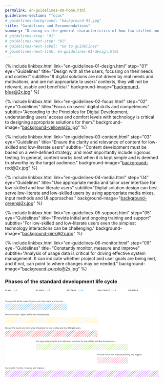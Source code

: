 ```yaml
---
permalink: en-guidelines-00-home.html
guidelines-section: "focus"
# guidelines-background: "background-01.jpg"
title: "Guidelines and Recommendations"
summary: "Drawing on the general characteristics of how low-skilled and low-literate people use technology, and the need for skills development, the following guidelines and recommendations offer a pathway to designing and implementing digital solutions that are more inclusive for users who need the most support. The guidelines should be applied throughout the phases of the standard product development life cycle."
# guidelines-step: "01"
# guidelines-next-step: "01"
# guidelines-next-label: "Go to guidelines"
# guidelines-next-link: en-guidelines-01-design.html
---
```



{% include linkbox.html
link="en-guidelines-01-design.html"
step="01"
eye="Guidelines" 
title="Design with all the users, focusing on their needs and context"
subtitle="If digital solutions are not driven by real needs and motivations, and are not appropriate to users’ contexts, they will not be relevant, usable and beneficial."
background-image="background-blue@2x.jpg"
%}


{% include linkbox.html
link="en-guidelines-02-focus.html"
step="02"
eye="Guidelines" 
title="Focus on users’ digital skills and competences"
subtitle="According to the Principles for Digital Development, understanding users’ access and comfort levels with technology is critical to designing appropriate solutions for them."
background-image="background-yellow@2x.jpg"
%}


{% include linkbox.html
link="en-guidelines-03-content.html"
step="03"
eye="Guidelines" 
title="Ensure the clarity and relevance of content for low-skilled and low-literate users"
subtitle="Content development must be based on a well-defined strategy, and most importantly include rigorous testing. In general, content works best when it is kept simple and is deemed trustworthy by the target audience."
background-image="background-red@2x.jpg"
%}


{% include linkbox.html
link="en-guidelines-04-media.html"
step="04"
eye="Guidelines" 
title="Use appropriate media and tailor user interface for low-skilled and low-literate users"
subtitle="Digital solution design can best serve low-literate and low-skilled users by using appropriate media mixes, input methods and UI approaches."
background-image="background-green@2x.jpg"
%}


{% include linkbox.html
link="en-guidelines-05-support.html"
step="05"
eye="Guidelines" 
title="Provide initial and ongoing training and support"
subtitle="For low-skilled and low-literate users even the simplest technology interactions can be challenging."
background-image="background-pink@2x.jpg"
%}


{% include linkbox.html
link="en-guidelines-06-monitor.html"
step="06"
eye="Guidelines" 
title="Constantly monitor, measure and improve"
subtitle="Analysis of usage data is critical for driving effective system management. It can indicate whether project and user goals are being met, and if not, can point to where changes may be needed."
background-image="background-purple@2x.jpg"
%}


### Phases of the standard development life cycle

![Phases of the standard development life cycle](images/diagram.png)